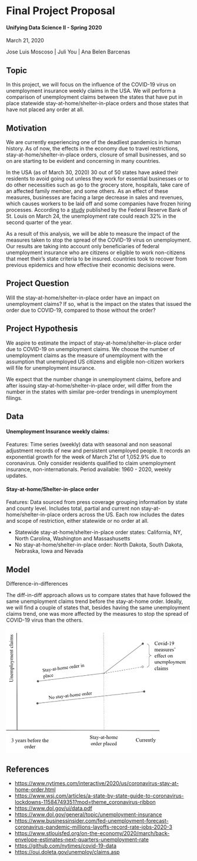 # Final Project Proposal
#### Unifying Data Science II - Spring 2020
March 21, 2020

Jose Luis Moscoso | Juli You | Ana Belen Barcenas

## Topic 
In this project, we will focus on the influence of the COVID-19 virus on unemployment insurance weekly claims in the USA. We will perform a comparison of unemployment claims between the states that have put in place statewide stay-at-home/shelter-in-place orders and those states that have not placed any order at all.

## Motivation
We are currently experiencing one of the deadliest pandemics in human history. As of now, the effects in the economy due to travel restrictions, stay-at-home/shelter-in-place orders, closure of small businesses, and so on are starting to be evident and concerning in many countries. 

In the USA (as of March 30, 2020) 30 out of 50 states have asked their residents to avoid going out unless they work for essential businesses or to do other necessities such as go to the grocery store, hospitals, take care of an affected family member, and some others. As an effect of these measures, businesses are facing a large decrease in sales and revenues, which causes workers to be laid off and some companies have frozen hiring processes. According to a [study](www.stlouisfed.org/on-the-economy/2020/march/back-envelope-estimates-next-quarters-unemployment-rate) published by the Federal Reserve Bank of St. Louis on March 24, the unemployment rate could reach 32% in the second quarter of the year. 

As a result of this analysis, we will be able to measure the impact of the measures taken to stop the spread of the COVID-19 virus on unemployment. Our results are taking into account only beneficiaries of federal unemployment insurance who are citizens or eligible to work non-citizens that meet their’s state criteria to be insured.
countries took to recover from previous epidemics and how effective their economic decisions were.

## Project Question
Will the stay-at-home/shelter-in-place order have an impact on unemployment claims? If so, what is the impact on the states that issued the order due to COVID-19, compared to those without the order?

## Project Hypothesis
We aspire to estimate the impact of stay-at-home/shelter-in-place order due to COVID-19 on unemployment claims. We choose the number of unemployment claims as the measure of unemployment with the assumption that unemployed US citizens and eligible non-citizen workers will file for unemployment insurance.

We expect that the number change in unemployment claims, before and after issuing stay-at-home/shelter-in-place order, will differ from the number in the states with similar pre-order trendings in unemployment filings.


## Data 
#### Unemployment Insurance weekly claims:
Features: Time series (weekly) data with seasonal and non seasonal adjustment records of new and persistent unemployed people. It records an exponential growth for the week of March 21st of 1,052.9% due to coronavirus. Only consider residents qualified to claim unemployment insurance, non-internationals. Period available: 1960 - 2020, weekly updates.

#### Stay-at-home/Shelter-in-place order
Features: Data sourced from press coverage grouping information by state and county level. Includes total, partial and current non stay-at-home/shelter-in-place orders across the US. Each row includes the dates and scope of restriction, either statewide or no order at all. 
* Statewide stay-at-home/shelter-in-place order states: California, NY, North Carolina, Washington and Massashusetts
* No stay-at-home/shelter-in-place order: North Dakota, South Dakota, Nebraska, Iowa and Nevada

## Model
Difference-in-differences

The diff-in-diff approach allows us to compare states that have followed the same unemployment claims trend before the stay-at-home order. Ideally, we will find a couple of states that, besides having the same unemployment claims trend, one was more affected by the measures to stop the spread of COVID-19 virus than the others.
![Test Image 1](diffindiff.png)

## References
* https://www.nytimes.com/interactive/2020/us/coronavirus-stay-at-home-order.html
* https://www.wsj.com/articles/a-state-by-state-guide-to-coronavirus-lockdowns-11584749351?mod=theme_coronavirus-ribbon
* https://www.dol.gov/ui/data.pdf
* https://www.dol.gov/general/topic/unemployment-insurance
* https://www.businessinsider.com/fed-unemployment-forecast-coronavirus-pandemic-millions-layoffs-record-rate-jobs-2020-3
* https://www.stlouisfed.org/on-the-economy/2020/march/back-envelope-estimates-next-quarters-unemployment-rate
* https://github.com/nytimes/covid-19-data
* https://oui.doleta.gov/unemploy/claims.asp


